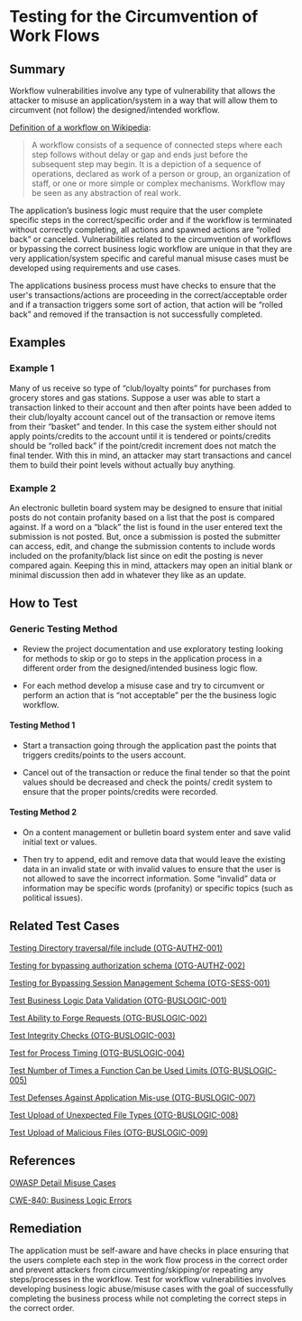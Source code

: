 # Testing for the Circumvention of Work Flows

## Summary

Workflow vulnerabilities involve any type of vulnerability that allows the attacker to misuse an application/system in a way that will allow them to circumvent (not follow) the designed/intended workflow.

[Definition of a workflow on Wikipedia](https://en.wikipedia.org/wiki/Workflow):
> A workflow consists of a sequence of connected steps where each step follows without delay or gap and ends just before the subsequent step may begin. It is a depiction of a sequence of operations, declared as work of a person or group, an organization of staff, or one or more simple or complex mechanisms. Workflow may be seen as any abstraction of real work.

The application’s business logic must require that the user complete specific steps in the correct/specific order and if the workflow is terminated without correctly completing, all actions and spawned actions are “rolled back” or canceled. Vulnerabilities related to the circumvention of workflows or bypassing the correct business logic workflow are unique in that they are very application/system specific and careful manual misuse cases must be developed using requirements and use cases.

The applications business process must have checks to ensure that the user's transactions/actions are proceeding in the correct/acceptable order and if a transaction triggers some sort of action, that action will be “rolled back” and removed if the transaction is not successfully completed.

## Examples

### Example 1

Many of us receive so type of “club/loyalty points” for purchases from grocery stores and gas stations. Suppose a user was able to start a transaction linked to their account and then after points have been added to their club/loyalty account cancel out of the transaction or remove items from their “basket” and tender. In this case the system either should not apply points/credits to the account until it is tendered or points/credits should be “rolled back” if the point/credit increment does not match the final tender. With this in mind, an attacker may start transactions and cancel them to build their point levels without actually buy anything.

### Example 2

An electronic bulletin board system may be designed to ensure that initial posts do not contain profanity based on a list that the post is compared against. If a word on a “black” the list is found in the user entered text the submission is not posted. But, once a submission is posted the submitter can access, edit, and change the submission contents to include words included on the profanity/black list since on edit the posting is never compared again. Keeping this in mind, attackers may open an initial blank or minimal discussion then add in whatever they like as an update.

## How to Test

### Generic Testing Method

- Review the project documentation and use exploratory testing looking for methods to skip or go to steps in the application process in a different order from the designed/intended business logic flow.

- For each method develop a misuse case and try to circumvent or perform an action that is “not acceptable” per the the business logic workflow.

#### Testing Method 1

- Start a transaction going through the application past the points that triggers credits/points to the users account.

- Cancel out of the transaction or reduce the final tender so that the point values should be decreased and check the points/ credit system to ensure that the proper points/credits were recorded.

#### Testing Method 2

- On a content management or bulletin board system enter and save valid initial text or values.

- Then try to append, edit and remove data that would leave the existing data in an invalid state or with invalid values to ensure that the user is not allowed to save the incorrect information. Some “invalid” data or information may be specific words (profanity) or specific topics (such as political issues).

## Related Test Cases

[Testing Directory traversal/file include (OTG-AUTHZ-001)](https://www.owasp.org/index.php/Testing_Directory_traversal/file_include_(OTG-AUTHZ-001))

[Testing for bypassing authorization schema (OTG-AUTHZ-002)](https://www.owasp.org/index.php/Testing_for_Bypassing_Authorization_Schema_(OTG-AUTHZ-002))

[Testing for Bypassing Session Management Schema (OTG-SESS-001)](https://www.owasp.org/index.php/Testing_for_Session_Management_Schema_(OTG-SESS-001))

[Test Business Logic Data Validation (OTG-BUSLOGIC-001)](https://www.owasp.org/index.php/Test_business_logic_data_validation_(OTG-BUSLOGIC-001))

[Test Ability to Forge Requests (OTG-BUSLOGIC-002)](https://www.owasp.org/index.php/Test_Ability_to_forge_requests_(OTG-BUSLOGIC-002))

[Test Integrity Checks (OTG-BUSLOGIC-003)](https://www.owasp.org/index.php/Test_integrity_checks_(OTG-BUSLOGIC-003))

[Test for Process Timing (OTG-BUSLOGIC-004)](https://www.owasp.org/index.php/Test_for_Process_Timing_(OTG-BUSLOGIC-004))

[Test Number of Times a Function Can be Used Limits (OTG-BUSLOGIC-005)](https://www.owasp.org/index.php/Test_number_of_times_a_function_can_be_used_limits_(OTG-BUSLOGIC-005))

[Test Defenses Against Application Mis-use (OTG-BUSLOGIC-007)](https://www.owasp.org/index.php/Test_defenses_against_application_mis-use_(OTG-BUSLOGIC-007))

[Test Upload of Unexpected File Types (OTG-BUSLOGIC-008)](https://www.owasp.org/index.php/Test_Upload_of_Unexpected_File_Types_(OTG-BUSLOGIC-008))

[Test Upload of Malicious Files (OTG-BUSLOGIC-009)](https://www.owasp.org/index.php/Test_Upload_of_Malicious_Files_(OTG-BUSLOGIC-009))

## References

[OWASP Detail Misuse Cases](https://www.owasp.org/index.php/Detail_misuse_cases)

[CWE-840: Business Logic Errors](https://cwe.mitre.org/data/definitions/840.html)

## Remediation

The application must be self-aware and have checks in place ensuring that the users complete each step in the work flow process in the correct order and prevent attackers from circumventing/skipping/or repeating any steps/processes in the workflow. Test for workflow vulnerabilities involves developing business logic abuse/misuse cases with the goal of successfully completing the business process while not completing the correct steps in the correct order.

